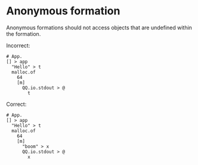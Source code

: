 # Anonymous formation

Anonymous formations should not access objects that are undefined within the formation.

Incorrect:

```eo
# App.
[] > app
  "Hello" > t
  malloc.of
    64
    [m]
      QQ.io.stdout > @
        t
```

Correct:

```eo
# App.
[] > app
  "Hello" > t
  malloc.of
    64
    [m]
      "boom" > x
      QQ.io.stdout > @
        x
```
